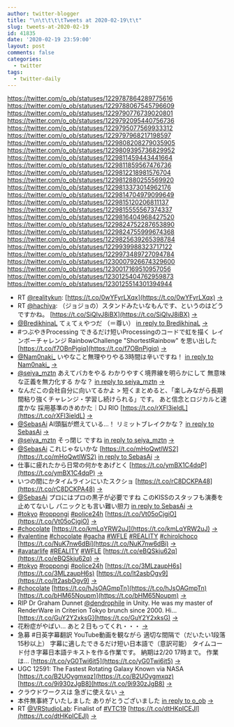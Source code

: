 ```yaml
---
author: twitter-blogger
title: "\n\t\t\t\tTweets at 2020-02-19\t\t"
slug: tweets-at-2020-02-19
id: 41835
date: '2020-02-19 23:59:00'
layout: post
comments: false
categories:
  - twitter
tags:
  - twitter-daily
---
```


https://twitter.com/o_ob/statuses/1229787864289775616 https://twitter.com/o_ob/statuses/1229788067545796609 https://twitter.com/o_ob/statuses/1229790776739020801 https://twitter.com/o_ob/statuses/1229792095440756736 https://twitter.com/o_ob/statuses/1229795077569933312 https://twitter.com/o_ob/statuses/1229797968217198597 https://twitter.com/o_ob/statuses/1229808208279035905 https://twitter.com/o_ob/statuses/1229809395736829952 https://twitter.com/o_ob/statuses/1229811459443441664 https://twitter.com/o_ob/statuses/1229811859567476736 https://twitter.com/o_ob/statuses/1229812218981576704 https://twitter.com/o_ob/statuses/1229812880255569920 https://twitter.com/o_ob/statuses/1229813373014962176 https://twitter.com/o_ob/statuses/1229814704979099649 https://twitter.com/o_ob/statuses/1229815120206811137 https://twitter.com/o_ob/statuses/1229815555567374337 https://twitter.com/o_ob/statuses/1229816404968427520 https://twitter.com/o_ob/statuses/1229824752287653890 https://twitter.com/o_ob/statuses/1229824755999674368 https://twitter.com/o_ob/statuses/1229825639265398784 https://twitter.com/o_ob/statuses/1229939988323717122 https://twitter.com/o_ob/statuses/1229973489727094784 https://twitter.com/o_ob/statuses/1230007926674329600 https://twitter.com/o_ob/statuses/1230017169510957056 https://twitter.com/o_ob/statuses/1230125404762959873 https://twitter.com/o_ob/statuses/1230125514301394944  

*   RT [@realitykun](https://twitter.com/realitykun): [https://t.co/0wYFyrLXqx](https://t.co/0wYFyrLXqx) [->](https://twitter.com/o_ob/statuses/1229787864289775616)
*   RT [@hachiya](https://twitter.com/hachiya): （ジョジョの）スタンドみたいなもんです、というのはどうですかね。 [https://t.co/SiQlvJ8iBX](https://t.co/SiQlvJ8iBX) [->](https://twitter.com/o_ob/statuses/1229788067545796609)
*   [@BredikhinaL](https://twitter.com/BredikhinaL) てぇてぇやつだ （＝尊い） [in reply to BredikhinaL](https://twitter.com/BredikhinaL/statuses/1229790599848570882) [->](https://twitter.com/o_ob/statuses/1229790776739020801)
*   #つぶやきProcessing できるだけ短いProcessingのコードで虹を描く レインボーチャレンジ RainbowChallenge "ShortestRainbow" を思い出した [https://t.co/f7OBnPjgiq](https://t.co/f7OBnPjgiq) [->](https://twitter.com/o_ob/statuses/1229792095440756736)
*   [@Nam0naki_](https://twitter.com/Nam0naki_) いやなこと無理やりやる3時間は辛いですね！ [in reply to Nam0naki_](https://twitter.com/Nam0naki_/statuses/1229748411131318279) [->](https://twitter.com/o_ob/statuses/1229795077569933312)
*   [@seiya_mztn](https://twitter.com/seiya_mztn) あえてバカをやる わかりやすく境界線を明らかにして 無意味な正義を無力化する かな？ [in reply to seiya_mztn](https://twitter.com/seiya_mztn/statuses/1229779876091023365) [->](https://twitter.com/o_ob/statuses/1229797968217198597)
*   なんだこの会社自分に向いてるかよ > 短くまとめると、「楽しみながら長期間粘り強くチャレンジ・学習し続けられる」です。 あと信念とロジカルと速度かな 採用基準のきめかた｜DJ RIO [https://t.co/rXFl3ieldL](https://t.co/rXFl3ieldL) [->](https://twitter.com/o_ob/statuses/1229808208279035905)
*   [@SebasAi](https://twitter.com/SebasAi) AI頭脳が燃えている…！ リミットブレイクかな？ [in reply to SebasAi](https://twitter.com/SebasAi/statuses/1229762004258131968) [->](https://twitter.com/o_ob/statuses/1229809395736829952)
*   [@seiya_mztn](https://twitter.com/seiya_mztn) そっ閉じ ですね [in reply to seiya_mztn](https://twitter.com/seiya_mztn/statuses/1229811180224438273) [->](https://twitter.com/o_ob/statuses/1229811459443441664)
*   [@SebasAi](https://twitter.com/SebasAi) これじゃないかな [https://t.co/mHoQwtlWS2](https://t.co/mHoQwtlWS2) [in reply to SebasAi](https://twitter.com/SebasAi/statuses/1229811220250628096) [->](https://twitter.com/o_ob/statuses/1229811859567476736)
*   仕事に疲れたから日常の何かをあげとく [https://t.co/ymBX1C4dqP](https://t.co/ymBX1C4dqP) [->](https://twitter.com/o_ob/statuses/1229812218981576704)
*   いつの間にかタイムラインにいたスクショ [https://t.co/rC8DCKPA48](https://t.co/rC8DCKPA48) [->](https://twitter.com/o_ob/statuses/1229812880255569920)
*   [@SebasAi](https://twitter.com/SebasAi) プロにはプロの黒子が必要ですね このKISSのスタッフも演奏を止めてないし パニックとも言い難い胆力 [in reply to SebasAi](https://twitter.com/SebasAi/statuses/1229813080336396288) [->](https://twitter.com/o_ob/statuses/1229813373014962176)
*   [#tokyo](https://twitter.com/search?q=%23tokyo&src=hash) [#roppongi](https://twitter.com/search?q=%23roppongi&src=hash) [#police24h](https://twitter.com/search?q=%23police24h&src=hash) [https://t.co/Vt05oCjgiO](https://t.co/Vt05oCjgiO) [->](https://twitter.com/o_ob/statuses/1229814704979099649)
*   [#chocolate](https://twitter.com/search?q=%23chocolate&src=hash) [https://t.co/kmLqYRW2uJ](https://t.co/kmLqYRW2uJ) [->](https://twitter.com/o_ob/statuses/1229815120206811137)
*   [#valentine](https://twitter.com/search?q=%23valentine&src=hash) [#chocolate](https://twitter.com/search?q=%23chocolate&src=hash) [#gacha](https://twitter.com/search?q=%23gacha&src=hash) [#WFLE](https://twitter.com/search?q=%23WFLE&src=hash) [#REALITY](https://twitter.com/search?q=%23REALITY&src=hash) [#chirolchoco](https://twitter.com/search?q=%23chirolchoco&src=hash) [https://t.co/NuK7nw6dBi](https://t.co/NuK7nw6dBi) [->](https://twitter.com/o_ob/statuses/1229815555567374337)
*   [#avatarlife](https://twitter.com/search?q=%23avatarlife&src=hash) [#REALITY](https://twitter.com/search?q=%23REALITY&src=hash) [#WFLE](https://twitter.com/search?q=%23WFLE&src=hash) [https://t.co/eBQSkju62q](https://t.co/eBQSkju62q) [->](https://twitter.com/o_ob/statuses/1229816404968427520)
*   [#tokyo](https://twitter.com/search?q=%23tokyo&src=hash) [#roppongi](https://twitter.com/search?q=%23roppongi&src=hash) [#police24h](https://twitter.com/search?q=%23police24h&src=hash) [https://t.co/3MLzaupH6s](https://t.co/3MLzaupH6s) [https://t.co/lt2asbOgv9](https://t.co/lt2asbOgv9) [->](https://twitter.com/o_ob/statuses/1229824752287653890)
*   [#chocolate](https://twitter.com/search?q=%23chocolate&src=hash) [https://t.co/hJsOAGmpTn](https://t.co/hJsOAGmpTn) [https://t.co/bHM65Noupm](https://t.co/bHM65Noupm) [->](https://twitter.com/o_ob/statuses/1229824755999674368)
*   RIP Dr Graham Dunnet [@dendrophile](https://twitter.com/dendrophile) in Unity. He was my master of RenderWare in Criterion Tokyo brunch since 2000\. Hi… [https://t.co/GuY2Y2xksG](https://t.co/GuY2Y2xksG) [->](https://twitter.com/o_ob/statuses/1229825639265398784)
*   花粉症がやばい… あと２日もってくれ・・・ [->](https://twitter.com/o_ob/statuses/1229939988323717122)
*   急募 #日英字幕翻訳 YouTube動画を観ながら 適切な間隔で（だいたい1段落15秒以上） 字幕に適したできるだけ短い日本語で（意訳可能） タイムコード付き字幕日本語テキストを作る作業です。 納期は2/20 17時まで。 作業は… [https://t.co/yG0Twi6it5](https://t.co/yG0Twi6it5) [->](https://twitter.com/o_ob/statuses/1229973489727094784)
*   UGC 12591: The Fastest Rotating Galaxy Known via NASA [https://t.co/B2UOygmxqz](https://t.co/B2UOygmxqz) [https://t.co/9i930zJgB8](https://t.co/9i930zJgB8) [->](https://twitter.com/o_ob/statuses/1230007926674329600)
*   クラウドワークスは 急ぎに使えない [->](https://twitter.com/o_ob/statuses/1230017169510957056)
*   本件無事終了いたしました ありがとうございました [in reply to o_ob](https://twitter.com/o_ob/statuses/1229973489727094784) [->](https://twitter.com/o_ob/statuses/1230125404762959873)
*   RT [@VRStudioLab](https://twitter.com/VRStudioLab): Finalist of [#VTC19](https://twitter.com/search?q=%23VTC19&src=hash) [https://t.co/dtHKpICEJl](https://t.co/dtHKpICEJl) [->](https://twitter.com/o_ob/statuses/1230125514301394944)